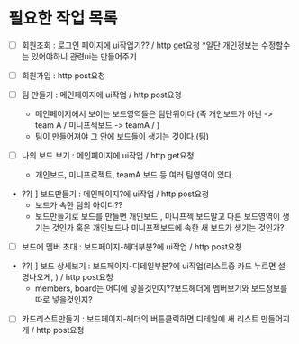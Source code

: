 # 필요한 작업 목록

* [ ] 회원조회 : 로그인 페이지에 ui작업기?? /  http get요청 
    *일단 개인정보는 수정할수는 있어야하니 관련ui는 만들어주기  

* [ ] 회원가입 : http post요청  

* [ ] 팀 만들기 : 메인페이지에 ui작업 / http post요청 
    * 메인페이지에서 보이는 보드영역들은 팀단위이다 (즉 개인보드가 아닌 -> team A / 미니프젝보드 -> teamA / )
    * 팀이 만들어져야 그 안에 보드들이 생기는 것이다.(팀)

* [ ] 나의 보드 보기 : 메인페이지에 ui작업 / http get요청 
    * 개인보드, 미니프로젝트, teamA 보드 등 여러 팀영역이 있다.
    
* ??[ ] 보드만들기 : 메인페이지?에 ui작업 / http post요청   
    * 보드가 속한 팀의 아이디??
    * 보드만들기로 보드를 만들면 개인보드 , 미니프젝 보드말고 다른 보드영역이 생기는 것인가 혹은 개인보드나 미니프젝보드에 속한 새 보드가 생기는 것인가?

* [ ] 보드에 멤버 초대 : 보드페이지-헤더부분?에 ui작업 / http post요청   

* ??[ ] 보드 상세보기 : 보드페이지-디테일부분?에 ui작업(리스트중 카드 누르면 설명나오게, ) / http post요청 
    * members, board는 어디에 넣을것인지??보드헤더에 멤버보기와 보드정보를 따로 넣을것인지?
    
* [ ] 카드리스트만들기 : 보드페이지-헤더의 버튼클릭하면 디테일에 새 리스트 만들어지게 / http post요청



